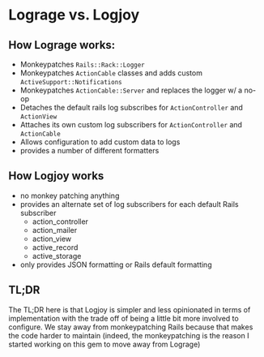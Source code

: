 # Lograge vs. Logjoy

## How Lograge works:

- Monkeypatches `Rails::Rack::Logger`
- Monkeypatches `ActionCable` classes and adds custom
  `ActiveSupport::Notifications`
- Monkeypatches `ActionCable::Server` and replaces the logger w/ a no-op
- Detaches the default rails log subscribes for `ActionController` and
  `ActionView`
- Attaches its own custom log subscribers for `ActionController` and
  `ActionCable`
- Allows configuration to add custom data to logs
- provides a number of different formatters

## How Logjoy works

- no monkey patching anything
- provides an alternate set of log subscribers for each default Rails subscriber
  - action_controller
  - action_mailer
  - action_view
  - active_record
  - active_storage
- only provides JSON formatting or Rails default formatting

## TL;DR

The TL;DR here is that Logjoy is simpler and less opinionated in terms of
implementation with the trade off of being a little bit more involved to
configure. We stay away from monkeypatching Rails because that makes the code
harder to maintain (indeed, the monkeypatching is the reason I started working
on this gem to move away from Lograge)
